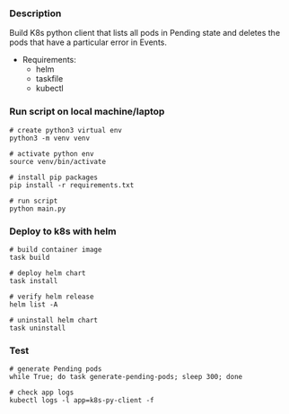 ### Description

Build K8s python client that lists all pods in Pending state and deletes the pods that have a particular error in Events.

* Requirements:
    * helm
    * taskfile
    * kubectl


### Run script on local machine/laptop

```
# create python3 virtual env
python3 -m venv venv

# activate python env
source venv/bin/activate

# install pip packages
pip install -r requirements.txt

# run script
python main.py
```

### Deploy to k8s with helm

```
# build container image
task build

# deploy helm chart
task install

# verify helm release
helm list -A

# uninstall helm chart
task uninstall
```

### Test 

```
# generate Pending pods
while True; do task generate-pending-pods; sleep 300; done

# check app logs
kubectl logs -l app=k8s-py-client -f
```